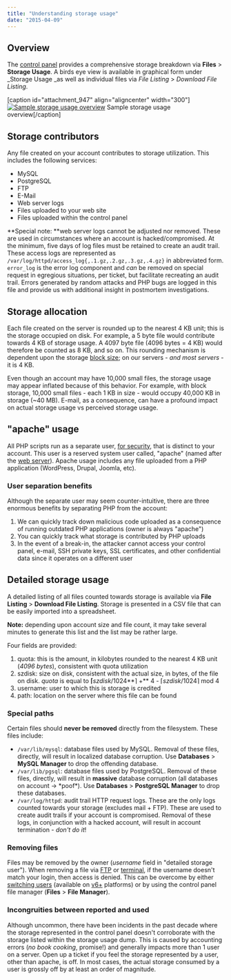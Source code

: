 ```yaml
---
title: "Understanding storage usage"
date: "2015-04-09"
---
```


## Overview

The [control panel](https://kb.apnscp.com/control-panel/logging-into-the-control-panel/) provides a comprehensive storage breakdown via **Files** > **Storage Usage**. A birds eye view is available in graphical form under _Storage Usage _as well as individual files via _File Listing_ > _Download File Listing_.

\[caption id="attachment\_947" align="aligncenter" width="300"\][![Sample storage usage overview](https://kb.apnscp.com/wp-content/uploads/2015/04/sample-storage-usage-300x144.png)](https://kb.apnscp.com/wp-content/uploads/2015/04/sample-storage-usage.png) Sample storage usage overview\[/caption\]

## Storage contributors

Any file created on your account contributes to storage utilization. This includes the following services:

- MySQL
- PostgreSQL
- FTP
- E-Mail
- Web server logs
- Files uploaded to your web site
- Files uploaded within the control panel

**Special note: **web server logs cannot be adjusted nor removed. These are used in circumstances where an account is hacked/compromised. At the minimum, five days of log files must be retained to create an audit trail. These access logs are represented as `/var/log/httpd/access_log{,.1.gz,.2.gz,.3.gz,.4.gz}` in abbreviated form. `error_log` is the error log component and _can_ be removed on special request in egregious situations, per ticket, but facilitate recreating an audit trail. Errors generated by random attacks and PHP bugs are logged in this file and provide us with additional insight in postmortem investigations.

## Storage allocation

Each file created on the server is rounded up to the nearest 4 KB unit; this is the storage occupied on disk. For example, a 5 byte file would contribute towards 4 KB of storage usage. A 4097 byte file (4096 bytes = 4 KB) would therefore be counted as 8 KB, and so on. This rounding mechanism is dependent upon the storage [block size](http://en.wikipedia.org/wiki/Block_%28data_storage%29); on our servers - _and most servers_ - it is 4 KB.

Even though an account may have 10,000 small files, the storage usage may appear inflated because of this behavior. For example, with block storage, 10,000 small files - each 1 KB in size - would occupy 40,000 KB in storage (~40 MB). E-mail, as a consequence, can have a profound impact on actual storage usage vs perceived storage usage.

## "apache" usage

All PHP scripts run as a separate user, [for security](https://kb.apnscp.com/php/writing-to-files/), that is distinct to your account. This user is a reserved system user called, "apache" (named after the [web server](http://httpd.apache.org/)). Apache usage includes any file uploaded from a PHP application (WordPress, Drupal, Joomla, etc).

### User separation benefits

Although the separate user may seem counter-intuitive, there are three enormous benefits by separating PHP from the account:

1. We can quickly track down malicious code uploaded as a consequence of running outdated PHP applications (owner is always "apache")
2. You can quickly track what storage is contributed by PHP uploads
3. In the event of a break-in, the attacker cannot access your control panel, e-mail, SSH private keys, SSL certificates, and other confidential data since it operates on a different user

## Detailed storage usage

A detailed listing of all files counted towards storage is available via **File Listing** > **Download File Listing**. Storage is presented in a CSV file that can be easily imported into a spreadsheet.

**Note:** depending upon account size and file count, it may take several minutes to generate this list and the list may be rather large. 

Four fields are provided:

1. quota: this is the amount, in kilobytes rounded to the nearest 4 KB unit (_4096 bytes_), consistent with quota utilization
2. szdisk: size on disk, consistent with the actual size, in bytes, of the file on disk. _quota_ is equal to **⌈**_szdisk_/1024**⌉ +** 4 - ⌈_szdisk_/1024⌉ mod 4
3. username: user to which this is storage is credited
4. path: location on the server where this file can be found

### Special paths

Certain files should **never be removed** directly from the filesystem. These files include:

- `/var/lib/mysql`: database files used by MySQL. Removal of these files, directly, will result in localized database corruption. Use **Databases** > **MySQL Manager** to drop the offending database.
- `/var/lib/pgsql`: database files used by PostgreSQL. Removal of these files, directly, will result in **massive** database corruption (all databases on account -> \*poof\*). Use **Databases** > **PostgreSQL Manager** to drop these databases.
- `/var/log/httpd`: audit trail HTTP request logs. These are the only logs counted towards your storage (excludes mail + FTP). These are used to create audit trails if your account is compromised. Removal of these logs, in conjunction with a hacked account, will result in account termination - _don't do it_!

### Removing files

Files may be removed by the owner (_username_ field in "detailed storage user"). When removing a file via [FTP](https://kb.apnscp.com/ftp/accessing-ftp-server/) or [terminal](https://kb.apnscp.com/terminal/accessing-terminal/), if the username doesn't match your login, then access is denied. This can be overcome by either [switching users](https://kb.apnscp.com/terminal/switching-users/) (available on [v6+](https://kb.apnscp.com/platform/determining-platform-version/) platforms) or by using the control panel file manager (**Files** > **File Manager**).

### Incongruities between reported and used

Although uncommon, there have been incidents in the past decade where the storage represented in the control panel doesn't corroborate with the storage listed within the storage usage dump. This is caused by accounting errors (_no book cooking_, promise!) and generally impacts more than 1 user on a server. Open up a ticket if you feel the storage represented by a user, other than apache, is off. In most cases, the actual storage consumed by a user is grossly off by at least an order of magnitude.
